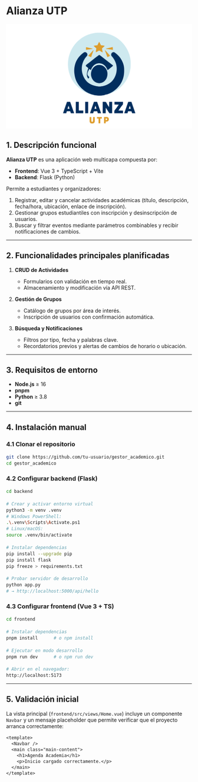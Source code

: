 # Alianza UTP

![Logo provisional](./frontend/src/assets/logo.svg)

## 1. Descripción funcional

**Alianza UTP** es una aplicación web multicapa compuesta por:

- **Frontend**: Vue 3 + TypeScript + Vite  
- **Backend**: Flask (Python)

Permite a estudiantes y organizadores:

1. Registrar, editar y cancelar actividades académicas (título, descripción, fecha/hora, ubicación, enlace de inscripción).  
2. Gestionar grupos estudiantiles con inscripción y desinscripción de usuarios.  
3. Buscar y filtrar eventos mediante parámetros combinables y recibir notificaciones de cambios.

---

## 2. Funcionalidades principales planificadas

1. **CRUD de Actividades**  
   - Formularios con validación en tiempo real.  
   - Almacenamiento y modificación vía API REST.

2. **Gestión de Grupos**  
   - Catálogo de grupos por área de interés.  
   - Inscripción de usuarios con confirmación automática.

3. **Búsqueda y Notificaciones**  
   - Filtros por tipo, fecha y palabras clave.  
   - Recordatorios previos y alertas de cambios de horario o ubicación.

---

## 3. Requisitos de entorno

- **Node.js** ≥ 16  
- **pnpm**   
- **Python** ≥ 3.8  
- **git**

---

## 4. Instalación manual

### 4.1 Clonar el repositorio
```bash
git clone https://github.com/tu-usuario/gestor_academico.git
cd gestor_academico
```

### 4.2 Configurar backend (Flask)
```bash
cd backend

# Crear y activar entorno virtual
python3 -m venv .venv
# Windows PowerShell:
.\.venv\Scripts\Activate.ps1
# Linux/macOS:
source .venv/bin/activate

# Instalar dependencias
pip install --upgrade pip
pip install flask
pip freeze > requirements.txt

# Probar servidor de desarrollo
python app.py  
# → http://localhost:5000/api/hello
```

### 4.3 Configurar frontend (Vue 3 + TS)
```bash
cd frontend

# Instalar dependencias
pnpm install      # o npm install

# Ejecutar en modo desarrollo
pnpm run dev      # o npm run dev

# Abrir en el navegador:
http://localhost:5173
```


---

## 5. Validación inicial

La vista principal (`frontend/src/views/Home.vue`) incluye un componente `Navbar` y un mensaje placeholder que permite verificar que el proyecto arranca correctamente:

```vue
<template>
  <Navbar />
  <main class="main-content">
    <h1>Agenda Academia</h1>
    <p>Inicio cargado correctamente.</p>
  </main>
</template>
```

